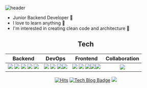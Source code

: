 ![header](https://capsule-render.vercel.app/api?type=rect&color=auto&height=150&section=header&text=Hi%20there!&fontSize=60&animation=twinkling)
   * Junior Backend Developer 🌱 
   * I love to learn anything 📖
   * I'm interested in creating clean code and architecture 🤔 
<div align=center>
  
## Tech

|                           Backend                            |                            DevOps                            |                           Frontend                           |                        Collaboration                         |
| :----------------------------------------------------------: | :----------------------------------------------------------: | :----------------------------------------------------------: | :----------------------------------------------------------: |
| <img src="https://img.shields.io/badge/Java-007396?style=flat&logo=Java&logoColor=white"/> <img src="https://img.shields.io/badge/Spring-6db33f?style=flat&logo=Spring&logoColor=white"/> <img src="https://img.shields.io/badge/Eclipse%20IDE-2c2255?style=flat&logo=Eclipse%20IDE&logoColor=white"/> <img src="https://img.shields.io/badge/Vim-019733?style=flat&logo=Vim&logoColor=white"/> <img src="https://img.shields.io/badge/Git-f05032?style=flat&logo=Git&logoColor=white"/> | <img src="https://img.shields.io/badge/Oracle DB-f80000?style=flat&logo=Oracle&logoColor=white"/> <img src="https://img.shields.io/badge/Apache%20Tomcat-f8dc75?style=flat&logo=Apache%20Tomcat&logoColor=white"/> <img src="https://img.shields.io/badge/Apache%20Hadoop-d22128?style=flat&logo=Apache&logoColor=white"/><img src="https://img.shields.io/badge/Apache%20Hive-fdee21?style=flat&logo=Apache%20Hive&logoColor=white"/> | <img src="https://img.shields.io/badge/HTML5-e34f26?style=flat&logo=HTML5&logoColor=white"/> <img src="https://img.shields.io/badge/CSS3-1572B6?style=flat&logo=CSS3&logoColor=white"/> <img src="https://img.shields.io/badge/JavaScript-f7df1e?style=flat&logo=JavaScript&logoColor=white"/><img src="https://img.shields.io/badge/JQuery-0769ad?style=flat&logo=jQuery&logoColor=white"/><img src="https://img.shields.io/badge/Bootstrap-7952b3?style=flat&logo=7952b3&logoColor=white"/> | <img src="https://img.shields.io/badge/Slack-4A154B?style=flat&logo=Slack&logoColor=white"/> |


<!--
<div align=center>
   ![Anurag's GitHub stats](https://github-readme-stats.vercel.app/api?username=socialDe&theme=dark&show_icons=true) 
</div>
-->

<div align=center>
  
   [![Hits](https://hits.seeyoufarm.com/api/count/incr/badge.svg?url=https%3A%2F%2Fgithub.com%2FsocialDe&count_bg=%2379C83D&title_bg=%23555555&icon=&icon_color=%23E7E7E7&title=hits&edge_flat=false)](https://hits.seeyoufarm.com) [![Tech Blog Badge](http://img.shields.io/badge/-Tech%20blog-black?style=flat-square&logo=github&link=https://sdesigner.tistory.com/)](https://sdesigner.tistory.com/) <a href="mailto:jaeuk9407@gmail.com" target="_blank"><img src="https://img.shields.io/badge/Gmail-ea4335?style=flat&logo=Gmail&logoColor=white"/></a>
   
</div>

<!--
**socialDe/SocialDe** is a ✨ _special_ ✨ repository because its `README.md` (this file) appears on your GitHub profile.

Here are some ideas to get you started:

- 🔭 I’m currently working on ...
- 🌱 I’m currently learning ...
- 👯 I’m looking to collaborate on ...
- 🤔 I’m looking for help with ...
- 💬 Ask me about ...
- 📫 How to reach me: ...
- 😄 Pronouns: ...
- ⚡ Fun fact: ...
-->
